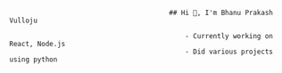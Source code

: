                                             ## Hi 👋, I'm Bhanu Prakash Vulloju 

                                                - Currently working on React, Node.js
                                                - Did various projects using python 
